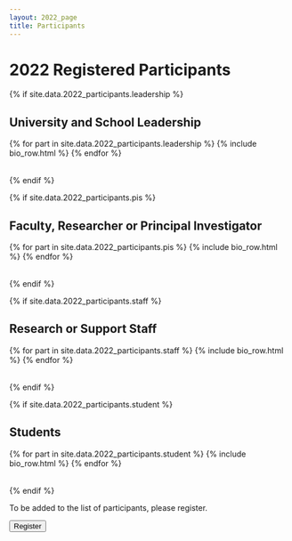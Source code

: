 ```yaml
---
layout: 2022_page
title: Participants
---
```


# 2022 Registered Participants

{% if site.data.2022_participants.leadership %}
## University and School Leadership
<table class="part-table">
{% for part in site.data.2022_participants.leadership %}
{% include bio_row.html %}
{% endfor %}
</table>
{% endif %}


{% if site.data.2022_participants.pis %}
## Faculty, Researcher or Principal Investigator
<table class="part-table">
{% for part in site.data.2022_participants.pis %}
{% include bio_row.html %}
{% endfor %}
</table>
{% endif %}

{% if site.data.2022_participants.staff %}
## Research or Support Staff
<table class="part-table">
{% for part in site.data.2022_participants.staff %}
{% include bio_row.html %}
{% endfor %}
</table>
{% endif %}

{% if site.data.2022_participants.student %}
## Students
<table class="part-table">
{% for part in site.data.2022_participants.student %}
{% include bio_row.html %}
{% endfor %}
</table>
{% endif %}



To be added to the list of participants, please register.

<div class="reg-link">
<a href="https://docs.google.com/forms/d/e/1FAIpQLScMXPSUulo4vDVfhJA5t7L1RQPIPueJ4weK7bUJSjUZi7yjAQ/viewform?usp=sf_link:">
<button>Register</button>
</a>
</div>
